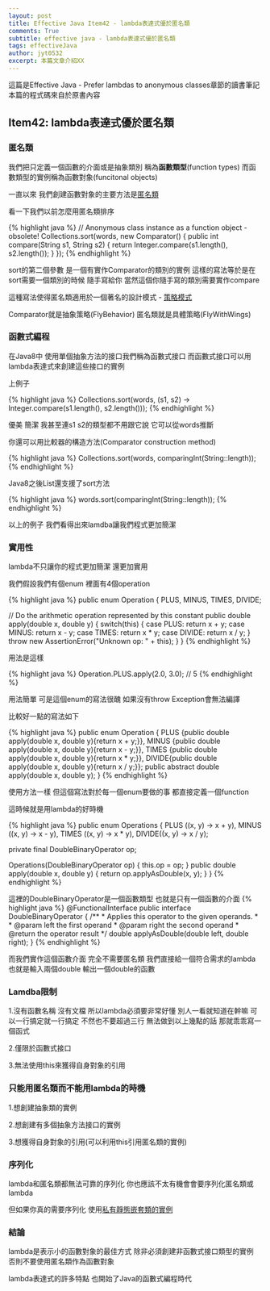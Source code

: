 ```yaml
---
layout: post
title: Effective Java Item42 - lambda表達式優於匿名類 
comments: True 
subtitle: effective java - lambda表達式優於匿名類
tags: effectiveJava
author: jyt0532
excerpt: 本篇文章介紹XX
---
```


這篇是Effective Java - Prefer lambdas to anonymous classes章節的讀書筆記 本篇的程式碼來自於原書內容

## Item42: lambda表達式優於匿名類

### 匿名類

我們把只定義一個函數的介面或是抽象類別 稱為**函數類型**(function types) 而函數類型的實例稱為函數對象(funcitonal objects)

一直以來 我們創建函數對象的主要方法是[匿名類](/2018/08/04/favor-static-member-class-over-nonstatic/)

看一下我們以前怎麼用匿名類排序

{% highlight java %}
// Anonymous class instance as a function object - obsolete!
Collections.sort(words, new Comparator<String>() {
  public int compare(String s1, String s2) {
    return Integer.compare(s1.length(), s2.length());
  }
});
{% endhighlight %}

sort的第二個參數 是一個有實作Comparator的類別的實例 
這樣的寫法等於是在sort需要一個類別的時候 
隨手寫給你 當然這個你隨手寫的類別需要實作compare

這種寫法使得匿名類適用於一個著名的設計模式 - [策略模式](/2017/04/07/strategy/)

Comparator就是抽象策略(FlyBehavior) 匿名類就是具體策略(FlyWithWings)

### 函數式編程

在Java8中 使用單個抽象方法的接口我們稱為函數式接口 而函數式接口可以用lambda表達式來創建這些接口的實例

上例子

{% highlight java %}
Collections.sort(words, 
  (s1, s2) -> Integer.compare(s1.length(), s2.length()));
{% endhighlight %}

優美 簡潔 我甚至連s1 s2的類型都不用跟它說 它可以從words推斷

你還可以用比較器的構造方法(Comparator construction method)

{% highlight java %}
Collections.sort(words, comparingInt(String::length));
{% endhighlight %}

Java8之後List還支援了sort方法

{% highlight java %}
words.sort(comparingInt(String::length));
{% endhighlight %}

以上的例子 我們看得出來lamdba讓我們程式更加簡潔

### 實用性

lambda不只讓你的程式更加簡潔 還更加實用

我們假設我們有個enum 裡面有4個operation

{% highlight java %}
public enum Operation {
  PLUS, MINUS, TIMES, DIVIDE;

  // Do the arithmetic operation represented by this constant
  public double apply(double x, double y) {
    switch(this) {
      case PLUS:   return x + y;
      case MINUS:  return x - y;
      case TIMES:  return x * y;
      case DIVIDE: return x / y;
    }
    throw new AssertionError("Unknown op: " + this);
  }
}
{% endhighlight %}

用法是這樣

{% highlight java %}
Operation.PLUS.apply(2.0, 3.0); // 5
{% endhighlight %}

用法簡單 可是這個enum的寫法很醜 如果沒有throw Exception會無法編譯

比較好一點的寫法如下

{% highlight java %}
public enum Operation {
  PLUS  {public double apply(double x, double y){return x + y;}},
  MINUS {public double apply(double x, double y){return x - y;}},
  TIMES {public double apply(double x, double y){return x * y;}},
  DIVIDE{public double apply(double x, double y){return x / y;}};
  public abstract double apply(double x, double y);
}
{% endhighlight %}

使用方法一樣 但這個寫法對於每一個enum要做的事 都直接定義一個function 

這時候就是用lambda的好時機

{% highlight java %}
public enum Operations {
  PLUS  ((x, y) -> x + y),
  MINUS ((x, y) -> x - y),
  TIMES ((x, y) -> x * y),
  DIVIDE((x, y) -> x / y);

  private final DoubleBinaryOperator op;

  Operations(DoubleBinaryOperator op) {
    this.op = op;
  }
  public double apply(double x, double y) {
    return op.applyAsDouble(x, y);
  }
}
{% endhighlight %}

這裡的DoubleBinaryOperator是一個函數類型 也就是只有一個函數的介面
{% highlight java %}
@FunctionalInterface
public interface DoubleBinaryOperator {
    /**
     * Applies this operator to the given operands.
     *
     * @param left the first operand
     * @param right the second operand
     * @return the operator result
     */
    double applyAsDouble(double left, double right);
}
{% endhighlight %}

而我們實作這個函數介面 完全不需要匿名類 我們直接給一個符合需求的lambda
也就是輸入兩個double 輸出一個double的函數


### Lamdba限制


1.沒有函數名稱 沒有文檔
所以lambda必須要非常好懂 別人一看就知道在幹嘛 可以一行搞定就一行搞定 不然也不要超過三行
無法做到以上幾點的話 那就乖乖寫一個函式

2.僅限於函數式接口

3.無法使用this來獲得自身對象的引用

### 只能用匿名類而不能用lambda的時機

1.想創建抽象類的實例

2.想創建有多個抽象方法接口的實例

3.想獲得自身對象的引用(可以利用this引用匿名類的實例)


### 序列化

lambda和匿名類都無法可靠的序列化 你也應該不太有機會會要序列化匿名類或lambda 

但如果你真的需要序列化 使用[私有靜態嵌套類的實例](/2018/08/04/favor-static-member-class-over-nonstatic/)

### 結論

lambda是表示小的函數對象的最佳方式 
除非必須創建非函數式接口類型的實例 否則不要使用匿名類作為函數對象

lambda表達式的許多特點 也開始了Java的函數式編程時代

